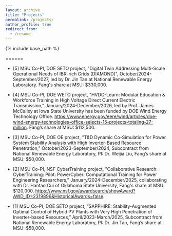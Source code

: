 ```yaml
---
layout: archive
title: "Projects"
permalink: /projects/
author_profile: true
redirect_from:
  - /resume
---
```


{% include base_path %}

======
* [5] MSU Co-PI, DOE SETO project, "Digital Twin Addressing Multi-Scale Operational Needs of IBR-rich Grids (DIAMOND)", October/2024-September/2027, led by Dr. Jin Tan at National Renewable Energy Laboratory. Fang's share at MSU: $330,000.

* [4] MSU Co-PI, DOE WETO project, "HVDC-Learn: Modular Education & Workforce Training in High Voltage Direct Current Electric Transmission," January/2024-December/2026, led by Prof. James McCalley at Iowa State University has been funded by DOE Wind Energy Technology Office. https://www.energy.gov/eere/wind/articles/doe-wind-energy-technologies-office-selects-15-projects-totaling-27-million. Fang’s share at MSU: $112,500.

* [3] MSU Co-PI, DOE OE project, "T&D Dynamic Co-Simulation for Power System Stability Analysis with High Inverter-Based Resource Penetration," October/2023-September/2024, Subcontract from National Renewable Energy Laboratory, PI: Dr. Weijia Liu, Fang’s share at MSU: $50,000.

* [2] MSU Co-PI, NSF CyberTraining project, "Collaborative Research: CyberTraining: Pilot: PowerCyber: Computational Training for Power Engineering Researchers," January/2024-December/2025, collaborating with Dr. Hantao Cui of Oklahoma State University, Fang's share at MSU: $120,000. https://www.nsf.gov/awardsearch/showAward?AWD_ID=2319896&HistoricalAwards=false. 

* [1] MSU Co-PI, DOE SETO project, “SAPPHIRE: Stability-Augmented Optimal Control of Hybrid PV Plants with Very High Penetration of Inverter-based Resources,” April/2023-March/2025, Subcontract from National Renewable Energy Laboratory, PI: Dr. Jin Tan, Fang’s share at MSU: $50,000.


